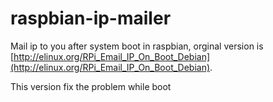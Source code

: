 raspbian-ip-mailer
==================

Mail ip to you after system boot in raspbian, orginal version is [http://elinux.org/RPi_Email_IP_On_Boot_Debian](http://elinux.org/RPi_Email_IP_On_Boot_Debian).

This version fix the problem while boot


